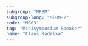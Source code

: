 ```yaml
---
subgroup: "MFBM"
subgroup-long: "MFBM-2"
code: "MS03"
tag: "Minisymposium Speaker"
name: "Claus Kadelka"
---
```

